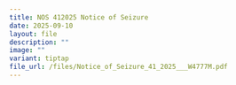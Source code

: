 ```yaml
---
title: NOS 412025 Notice of Seizure
date: 2025-09-10
layout: file
description: ""
image: ""
variant: tiptap
file_url: /files/Notice_of_Seizure_41_2025___W4777M.pdf
---
```

